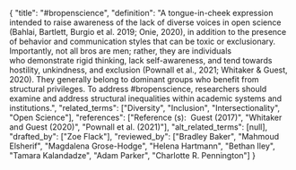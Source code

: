{
    "title": "#bropenscience",
    "definition": "A tongue-in-cheek expression intended to raise awareness of the lack of diverse voices in open science (Bahlai, Bartlett, Burgio et al. 2019; Onie, 2020), in addition to the presence of behavior and communication styles that can be toxic or exclusionary. Importantly, not all bros are men; rather, they are individuals who demonstrate rigid thinking, lack self-awareness, and tend towards hostility, unkindness, and exclusion (Pownall et al., 2021; Whitaker & Guest, 2020). They generally belong to dominant groups who benefit from structural privileges. To address #bropenscience, researchers should examine and address structural inequalities within academic systems and institutions.",
    "related_terms": ["Diversity", "Inclusion", "Intersectionality", "Open Science"],
    "references": ["Reference (s):  Guest (2017)", "Whitaker and Guest (2020)", "Pownall et al. (2021)"],
    "alt_related_terms": [null],
    "drafted_by": ["Zoe Flack"],
    "reviewed_by": ["Bradley Baker", "Mahmoud Elsherif", "Magdalena Grose-Hodge", "Helena Hartmann", "Bethan Iley", "Tamara Kalandadze", "Adam Parker", "Charlotte R. Pennington"]
  }
